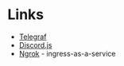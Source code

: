 # Links 
- [Telegraf](https://telegrafjs.org/#/)
-  [Discord.js](https://discord.js.org/) 
- [Ngrok](https://ngrok.com/) - ingress-as-a-service 
